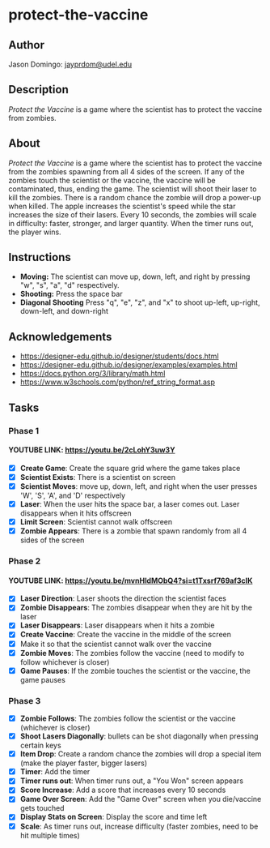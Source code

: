 # protect-the-vaccine
## Author
Jason Domingo: jayprdom@udel.edu

## Description
*Protect the Vaccine* is a game where the scientist has to protect the vaccine from zombies.

## About
*Protect the Vaccine* is a game where the scientist has to protect the vaccine from the zombies 
spawning from all 4 sides of the screen. If any of the zombies touch the scientist or the vaccine,
the vaccine will be contaminated, thus, ending the game. The scientist will shoot their laser to kill the zombies. 
There is a random chance the zombie will drop a power-up when killed. The apple increases the scientist's speed while
the star increases the size of their lasers. Every 10 seconds, the zombies will scale in difficulty: 
faster, stronger, and larger quantity. When the timer runs out, the player wins.

## Instructions
- <b>Moving:</b> The scientist can move up, down, left, and right by pressing "w", "s", "a", "d" respectively.
- <b>Shooting:</b> Press the space bar
- <b>Diagonal Shooting</b> Press "q", "e", "z", and "x" to shoot up-left, up-right, down-left, and down-right


## Acknowledgements
- https://designer-edu.github.io/designer/students/docs.html
- https://designer-edu.github.io/designer/examples/examples.html
- https://docs.python.org/3/library/math.html
- https://www.w3schools.com/python/ref_string_format.asp


## Tasks
### Phase 1
#### YOUTUBE LINK: https://youtu.be/2cLohY3uw3Y
- [x] <b>Create Game</b>: Create the square grid where the game takes place
- [x] <b>Scientist Exists</b>: There is a scientist on screen
- [x] <b>Scientist Moves</b>: move up, down, left, and right when the user presses 'W', 'S', 'A', and 'D' respectively
- [x] <b>Laser</b>: When the user hits the space bar, a laser comes out. Laser disappears when it hits offscreen
- [x] <b>Limit Screen</b>: Scientist cannot walk offscreen
- [x] <b>Zombie Appears</b>: There is a zombie that spawn randomly from all 4 sides of the screen

### Phase 2
#### YOUTUBE LINK: https://youtu.be/mvnHIdMObQ4?si=t1Txsrf769af3cIK
- [x] <b>Laser Direction</b>: Laser shoots the direction the scientist faces
- [x] <b>Zombie Disappears</b>: The zombies disappear when they are hit by the laser
- [x] <b>Laser Disappears</b>: Laser disappears when it hits a zombie
- [x] <b>Create Vaccine</b>: Create the vaccine in the middle of the screen
- [x] Make it so that the scientist cannot walk over the vaccine
- [x] <b>Zombie Moves</b>: The zombies follow the vaccine (need to modify to follow whichever is closer)
- [x] <b>Game Pauses</b>: If the zombie touches the scientist or the vaccine, the game pauses

### Phase 3
- [x] <b>Zombie Follows</b>: The zombies follow the scientist or the vaccine (whichever is closer)
- [x] <b>Shoot Lasers Diagonally</b>: bullets can be shot diagonally when pressing certain keys
- [x] <b>Item Drop</b>: Create a random chance the zombies will drop a special item (make the player faster, bigger lasers)
- [x] <b>Timer</b>: Add the timer
- [x] <b>Timer runs out</b>: When timer runs out, a "You Won" screen appears
- [x] <b>Score Increase</b>: Add a score that increases every 10 seconds
- [x] <b>Game Over Screen</b>: Add the "Game Over" screen when you die/vaccine gets touched
- [x] <b>Display Stats on Screen</b>: Display the score and time left
- [x] <b>Scale</b>: As timer runs out, increase difficulty (faster zombies, need to be hit multiple times)